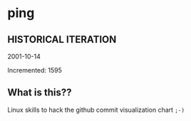 # ping

## HISTORICAL ITERATION
2001-10-14

Incremented: 1595

## What is this?? 
Linux skills to hack the github commit visualization chart `;-)`
